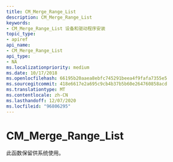 ```yaml
---
title: CM_Merge_Range_List
description: CM_Merge_Range_List
keywords:
- CM_Merge_Range_List 设备和驱动程序安装
topic_type:
- apiref
api_name:
- CM_Merge_Range_List
api_type:
- NA
ms.localizationpriority: medium
ms.date: 10/17/2018
ms.openlocfilehash: 66195b20aaea8ebfc745291beea4f9fafa7355e5
ms.sourcegitcommit: 418e6617e2a695c9cb4b37b5b60e264760858acd
ms.translationtype: MT
ms.contentlocale: zh-CN
ms.lasthandoff: 12/07/2020
ms.locfileid: "96806295"
---
```

# <a name="cm_merge_range_list"></a>CM_Merge_Range_List

此函数保留供系统使用。
